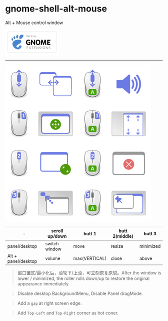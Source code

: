 # gnome-shell-alt-mouse
Alt + Mouse control window

[<img alt="" height="80" src="https://raw.githubusercontent.com/andyholmes/gnome-shell-extensions-badge/master/get-it-on-ego.svg?sanitize=true">](https://extensions.gnome.org/extension/4786/alt-mouse/)

---

![diagram](alt-mouse-diagram.png)

-| scroll up/down | butt 1|butt 2(middle)|butt 3
---|---|---|---|---
panel/desktop | switch window|move|resize|minimized
Alt + panel/desktop|volume|max(VERTICAL)|close|above

> 窗口置底/最小化后，滚轮下/上滚，可立刻恢复原貌。After the window is lower / minimized, the roller rolls down/up to restore the original appearance immediately.

> Disable desktop BackgroundMenu, Disable Panel dragMode.

> Add a `gap` at right screen edge.

> Add `Top-Left` and `Top-Right` corner as hot coner.
